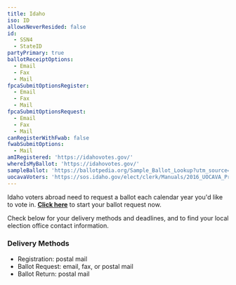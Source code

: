 ```yaml
---
title: Idaho
iso: ID
allowsNeverResided: false
id:
  - SSN4
  - StateID
partyPrimary: true
ballotReceiptOptions:
  - Email
  - Fax
  - Mail
fpcaSubmitOptionsRegister:
  - Email
  - Fax
  - Mail
fpcaSubmitOptionsRequest:
  - Email
  - Fax
  - Mail
canRegisterWithFwab: false
fwabSubmitOptions:
  - Mail
amIRegistered: 'https://idahovotes.gov/'
whereIsMyBallot: 'https://idahovotes.gov/'
sampleBallot: 'https://ballotpedia.org/Sample_Ballot_Lookup?utm_source=ballotpedia&utm_campaign=sample_ballot_frontpage'
uocavaVoters: 'https://sos.idaho.gov/elect/clerk/Manuals/2016_UOCAVA_Procedures.pdf'
---
```

Idaho voters abroad need to request a ballot each calendar year you'd like to vote in. [**Click here**](https://www.votefromabroad.org) to start your ballot request now.

Check below for your delivery methods and deadlines, and to find your local election office contact information.

### Delivery Methods

* Registration: postal mail
* Ballot Request: email, fax, or postal mail
* Ballot Return: postal mail

